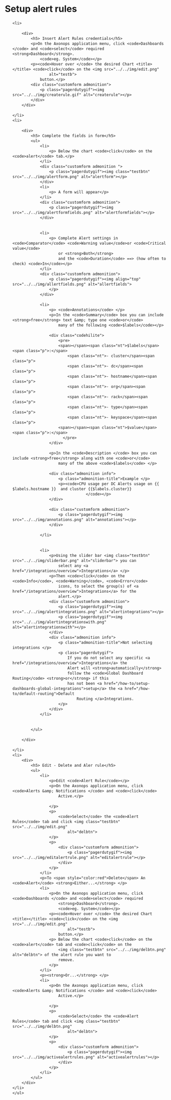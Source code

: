# Setup alert rules

<ol>

    <li>

        <div>
            <h5> Insert Alert Rules credentials</h5>
            <p>On the Axonops application menu, click <code>Dashboards </code> and <code>select</code> required <strong>Dashboard</strong>.
                <code>eg. System</code></p>
            <p><code>Hover over </code> the desired Chart <title></title> <code>click</code> on the <img src="../../img/edit.png"
                    alt="testb">
                button.</p>
            <div class="customform admonition">
                <p class="pagerdutygif"><img src="../../img/createrule.gif" alt="createrule"></p>
            </div>
        </div>

    </li>
    <li>

        <div>
            <h5> Complete the fields in form</h5>
            <ul>
                <li>
                    <p> Below the chart <code>click</code> on the <code>alert</code> tab.</p>
                </li>
                <div class="customform admonition ">
                    <p class="pagerdutygif"><img class="testbtn" src="../../img/alertform.png" alt="alertform"></p>
                </div>
                <li>
                    <p> A form will appear</p>
                </li>
                <div class="customform admonition">
                    <p class="pagerdutygif"><img src="../../img/alertformfields.png" alt="alertformfields"></p>
                </div>


                <li>
                    <p> Complete Alert settings in <code>Comparator</code> <code>Warning value</code>or <code>Critical value</code>
                        or <strong>Both</strong>
                        and the <code>Duration</code> ==> (how often to check) <code>In</code></p>
                </li>
                <div class="customform admonition">
                    <p class="pagerdutygif"><img align="top" src="../../img/allertfields.png" alt="allertfields">
                    </p>
                </div>

                <li>
                    <p> <code>Annotations</code> </p>
                    <p>In the <code>Summary</code> box you can include <strong>free</strong> text &amp; type one <code>or</code>
                        many of the following <code>$labels</code></p>

                    <div class="codehilite">
                        <pre>
                        <span></span><span class="nt">$labels</span><span class="p">:</span>
                            <span class="nt">- cluster</span><span class="p">
                            <span class="nt">- dc</span><span class="p">
                            <span class="nt">- hostname</span><span class="p">
                            <span class="nt">- org</span><span class="p">
                            <span class="nt">- rack</span><span class="p">
                            <span class="nt">- type</span><span class="p">
                            <span class="nt">- keyspace</span><span class="p">
                        <span></span><span class="nt">$value</span><span class="p">:</span>
                          </pre>
                    </div>

                    <p>In the <code>Description </code> box you can include <strong>free</strong> along with one <code>or</code>
                        many of the above <code>$labels</code> </p>

                    <div class="admonition info">
                        <p class="admonition-title">Example </p>
                        <p><code>CPU usage per DC Alerts usage on {{ $labels.hostname }}  and cluster {{$labels.cluster}}  
                                    </code></p>
                    </div>

                    <div class="customform admonition">
                        <p class="pagerdutygif"><img src="../../img/annotations.png" alt="annotations"></p>
                    </div>

                </li>


                <li>
                    <p>Using the slider bar <img class="testbtn" src="../../img/sliderbar.png" alt="sliderbar"> you can
                        select any <a href="/integrations/overview">Integrations</a> </p>
                    <p>Then <code>click</code> on the <code>Info</code>, <code>Warning</code>, <code>Error</code>
                        icons, to select the group(s) of <a href="/integrations/overview">Integrations</a> for the
                        alert.</p>
                    <div class="customform admonition">
                        <p class="pagerdutygif"><img src="../../img/alertintegrations.png" alt="alertintegrations"></p>
                        <p class="pagerdutygif"><img src="../../img/alertintegrationswith.png" alt="alertintegrationswith"></p>
                    </div>
                    <div class="admonition info">
                        <p class="admonition-title">Not selecting integrations </p>
                        <p class="pagerdutygif">
                            If you do not select any specific <a href="/integrations/overview">Integrations</a> the
                            Alert will <strong>automatically</strong>
                            follow the <code>Global Dashboard Routing</code> <strong>or</strong> if this
                            has not been <a href="/how-to/setup-dashboards-global-integrations">setup</a> the <a href="/how-to/default-routing">Default
                                Routing </a>Integrations.
                        </p>
                    </div>
                </li>


            </ul>

        </div>

    </li>
    <li>
        <div>
            <h5> Edit - Delete and Aler rule</h5>
            <ul>
                <li>
                    <p>Edit <code>Alert Rule</code></p>
                    <p>On the Axonops application menu, click <code>Alerts &amp; Notifications </code> and <code>click</code>
                        Active.</p>

                    </p>
                    <p>
                        <code>Select</code> the <code>Alert Rules</code> tab and click <img class="testbtn" src="../../img/edit.png"
                            alt="delbtn">
                    </p>
                    <p>
                        <div class="customform admonition">
                            <p class="pagerdutygif"><img src="../../img/editalertrule.png" alt="editalertrule"></p>
                        </div>
                    </p>
                </li>
                <p>To <span style="color:red">Delete</span> An <code>Alert</code> <strong>Either...</strong> </p>
                <li>
                    <p>On the Axonops application menu, click <code>Dashboards </code> and <code>select</code> required
                        <strong>Dashboard</strong>.
                        <code>eg. System</code></p>
                    <p><code>Hover over </code> the desired Chart <title></title> <code>click</code> on the <img src="../../img/edit.png"
                            alt="testb">
                        button.</p>
                    <p> Below the chart <code>click</code> on the <code>alert</code> tab and <code>click</code> on the
                        <img class="testbtn" src="../../img/delbtn.png" alt="delbtn"> of the alert rule you want to
                        remove.
                    </p>
                </li>
                <p><strong>Or...</strong> </p>
                <li>
                    <p>On the Axonops application menu, click <code>Alerts &amp; Notifications </code> and <code>click</code>
                        Active.</p>

                    </p>
                    <p>
                        <code>Select</code> the <code>Alert Rules</code> tab and click <img class="testbtn" src="../../img/delbtn.png"
                            alt="delbtn">
                    </p>
                    <p>
                        <div class="customform admonition">
                            <p class="pagerdutygif"><img src="../../img/activealertrules.png" alt="activealertrules"></p>
                        </div>
                    </p>
                </li>
            </ul>
        </div>
    </li>
    </ul>